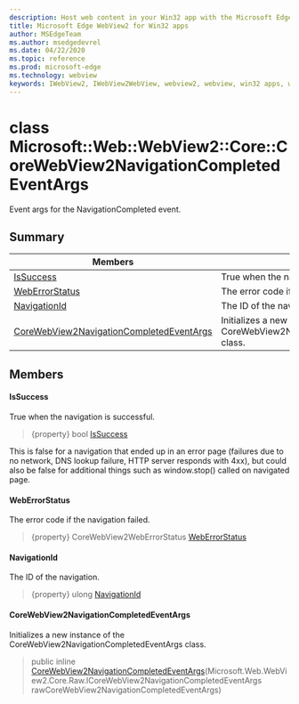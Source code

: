 ```yaml
---
description: Host web content in your Win32 app with the Microsoft Edge WebView2 control
title: Microsoft Edge WebView2 for Win32 apps
author: MSEdgeTeam
ms.author: msedgedevrel
ms.date: 04/22/2020
ms.topic: reference
ms.prod: microsoft-edge
ms.technology: webview
keywords: IWebView2, IWebView2WebView, webview2, webview, win32 apps, win32, edge, ICoreWebView2, ICoreWebView2Controller, browser control, edge html
---
```


# class Microsoft::Web::WebView2::Core::CoreWebView2NavigationCompletedEventArgs 

Event args for the NavigationCompleted event.

## Summary

 Members                        | Descriptions
--------------------------------|---------------------------------------------
[IsSuccess](#issuccess) | True when the navigation is successful.
[WebErrorStatus](#weberrorstatus) | The error code if the navigation failed.
[NavigationId](#navigationid) | The ID of the navigation.
[CoreWebView2NavigationCompletedEventArgs](#corewebview2navigationcompletedeventargs) | Initializes a new instance of the CoreWebView2NavigationCompletedEventArgs class.

## Members

#### IsSuccess 

True when the navigation is successful.

> {property} bool [IsSuccess](#issuccess)

This is false for a navigation that ended up in an error page (failures due to no network, DNS lookup failure, HTTP server responds with 4xx), but could also be false for additional things such as window.stop() called on navigated page.

#### WebErrorStatus 

The error code if the navigation failed.

> {property} CoreWebView2WebErrorStatus [WebErrorStatus](#weberrorstatus)

#### NavigationId 

The ID of the navigation.

> {property} ulong [NavigationId](#navigationid)

#### CoreWebView2NavigationCompletedEventArgs 

Initializes a new instance of the CoreWebView2NavigationCompletedEventArgs class.

> public inline  [CoreWebView2NavigationCompletedEventArgs](#corewebview2navigationcompletedeventargs)(Microsoft.Web.WebView2.Core.Raw.ICoreWebView2NavigationCompletedEventArgs rawCoreWebView2NavigationCompletedEventArgs)

